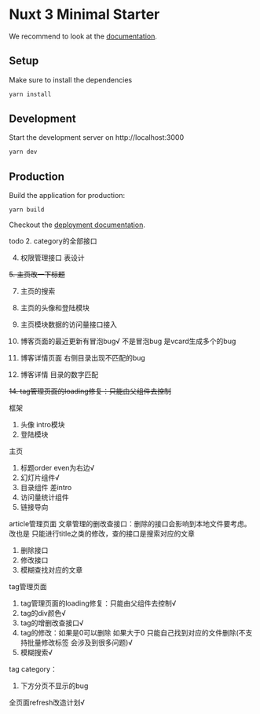 # Nuxt 3 Minimal Starter

We recommend to look at the [documentation](https://v3.nuxtjs.org).

## Setup

Make sure to install the dependencies

```bash
yarn install
```

## Development

Start the development server on http://localhost:3000

```bash
yarn dev
```

## Production

Build the application for production:

```bash
yarn build
```

Checkout the [deployment documentation](https://v3.nuxtjs.org/docs/deployment).

todo
2. category的全部接口

4. 权限管理接口 表设计

~~5. 主页改一下标题~~

7. 主页的搜索

8. 主页的头像和登陆模块

9. 主页模块数据的访问量接口接入

10. 博客页面的最近更新有冒泡bug√ 不是冒泡bug 是vcard生成多个的bug

11. 博客详情页面 右侧目录出现不匹配的bug

13. 博客详情 目录的数字匹配

~~14. tag管理页面的loading修复：只能由父组件去控制~~

框架
1. 头像 intro模块
2. 登陆模块

主页
1. 标题order even为右边√
2. 幻灯片组件√
3. 目录组件 差intro
4. 访问量统计组件
5. 链接导向


article管理页面
    文章管理的删改查接口：删除的接口会影响到本地文件要考虑。改也是 只能进行title之类的修改，查的接口是搜索对应的文章
1. 删除接口
2. 修改接口
3. 模糊查找对应的文章


tag管理页面
1. tag管理页面的loading修复：只能由父组件去控制√
2. tag的div颜色√
3. tag的增删改查接口√
4. tag的修改：如果是0可以删除 如果大于0 只能自己找到对应的文件删除(不支持批量修改标签 会涉及到很多问题)√
5. 模糊搜索√

tag category：
1. 下方分页不显示的bug

全页面refresh改造计划√

